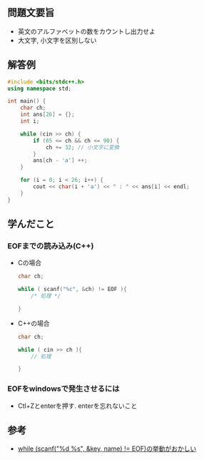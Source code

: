 ## 問題文要旨
- 英文のアルファベットの数をカウントし出力せよ
- 大文字, 小文字を区別しない
## 解答例
```cpp
#include <bits/stdc++.h>
using namespace std;

int main() {
	char ch;
	int ans[26] = {};
	int i;

	while (cin >> ch) {
		if (65 <= ch && ch <= 90) {
			ch += 32; // 小文字に変換
		}
		ans[ch - 'a'] ++;
	}

	for (i = 0; i < 26; i++) {
		cout << char(i + 'a') << " : " << ans[i] << endl;
	}
}
```
## 学んだこと
### EOFまでの読み込み(C++)
- Cの場合
    ```c
    char ch;

    while ( scanf("%c", &ch) != EOF ){
        /* 処理 */ 

    }
    ```
- C++の場合
    ```cpp
    char ch;

    while ( cin >> ch ){
        // 処理

    }
    ```
### EOFをwindowsで発生させるには
- Ctl+Zとenterを押す. enterを忘れないこと

## 参考
- [while (scanf("%d %s", &key, name) != EOF)の挙動がおかしい](https://teratail.com/questions/159303)